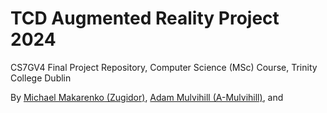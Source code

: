 # TCD Augmented Reality Project 2024

CS7GV4 Final Project Repository, Computer Science (MSc) Course, Trinity College Dublin

By [Michael Makarenko (Zugidor)](https://github.com/Zugidor), [Adam Mulvihill (A-Mulvihill)](https://github.com/A-Mulvihill), and []()
